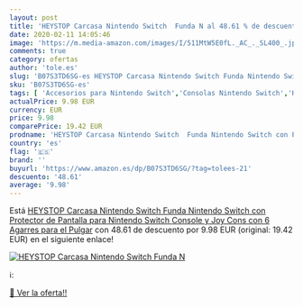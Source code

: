 ```yaml
---
layout: post
title: 'HEYSTOP Carcasa Nintendo Switch  Funda N al 48.61 % de descuento'
date: 2020-02-11 14:05:46
image: 'https://m.media-amazon.com/images/I/511MtW5E0fL._AC_._SL400_.jpg'
comments: true
category: ofertas
author: 'tole.es'
slug: 'B07S3TD6SG-es HEYSTOP Carcasa Nintendo Switch Funda Nintendo Switch con...'
sku: 'B07S3TD6SG-es'
tags: [ 'Accesorios para Nintendo Switch','Consolas Nintendo Switch','Hardware y juegos para Nintendo Switch','Juegos para Nintendo Switch','Mandos para Nintendo Switch','Videojuegos','nintendo', ]
actualPrice: 9.98 EUR
currency: EUR
price: 9.98
comparePrice: 19.42 EUR
prodname: 'HEYSTOP Carcasa Nintendo Switch  Funda Nintendo Switch con Protector de Pantalla para Nintendo Switch Console y Joy Cons con 6 Agarres para el Pulgar'
country: 'es'
flag: '🇪🇸'
brand: ''
buyurl: 'https://www.amazon.es/dp/B07S3TD6SG/?tag=tolees-21'
descuento: '48.61'
average: '9.98'
---
```


Está [HEYSTOP Carcasa Nintendo Switch  Funda Nintendo Switch con Protector de Pantalla para Nintendo Switch Console y Joy Cons con 6 Agarres para el Pulgar](https://www.amazon.es/dp/B07S3TD6SG/?tag=tolees-21) con 48.61 de descuento por 9.98 EUR (original: 19.42 EUR) en el siguiente enlace!

[![HEYSTOP Carcasa Nintendo Switch  Funda N](https://m.media-amazon.com/images/I/511MtW5E0fL._AC_._SL400_.jpg)](https://www.amazon.es/dp/B07S3TD6SG/?tag=tolees-21)

ℹ️:


[🛒 Ver la oferta!!](https://www.amazon.es/dp/B07S3TD6SG/?tag=tolees-21)

